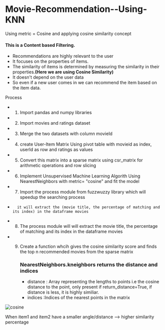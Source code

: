 # Movie-Recommendation--Using-KNN
Using metric = Cosine and applying cosine similarity concept
#### This is a Content based Filtering.
- Recommendations are highly relevant to the user
- It focuses on the properties of items.
- The similarity of items is determined by measuring the similarity in their properties.**(Here we are using Cosine Similarity)**
- It doesn't depend on the user data
- So even if a new user comes in we can recommend the item based on the item data.



Process 
- 1. Import pandas and numpy libraries
- 2. Import  movies and ratings dataset
- 3. Merge the two datasets with column movieId
- 4. create User-Item Matrix Using pivot table with movieid as index, userId as row and ratings as values
- 5. Convert this matrix into a sparse matrix using csr_matrix for arithmetic operations and row slicing
- 6. Implement Unsupervised Machine Learning Algorith Using NearestNeighbors with metric= "cosine" and fit the model
- 7. Import the process module from fuzzwuzzy library which will speedup the searching process
-       it will extract the (movie title, the percentage of matching and its index) in the dataframe movies
- 8. The process module will  will extract the movie title, the percentage of matching and  its index in the dataframe movies
- 9. Create a function  whcih gives the cosine similarity score and finds the top n recommended movies from the sparse matrix
        
        ### NearestNeighbors.kneighbors returns the distance and indices
        - distance : Array representing the lengths to points i.e the cosine distance to the point, only present if return_distance=True, if distance is less, it is highly similiar.
       - indices :Indices of the nearest points in the matrix

![cosine](https://user-images.githubusercontent.com/70027063/117502136-b6b4e700-af9c-11eb-9d7f-e0befaaa4e47.png)
 
 
 When item1 and item2 have a smaller angle/distance --> higher similarity percentage

